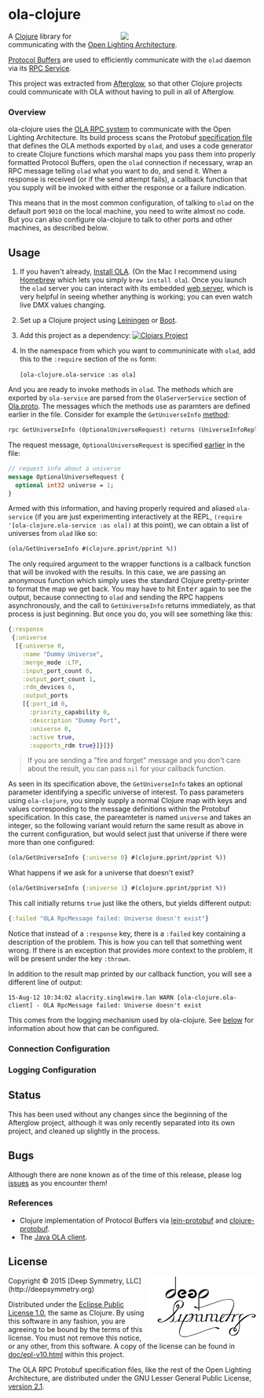 # ola-clojure

<image align="right" width="275"
src="doc/assets/ola-clojure-padded-left.png"> A
[Clojure](http://clojure.org) library for communicating with the
[Open Lighting Architecture](https://www.openlighting.org/ola/).

[Protocol Buffers](https://developers.google.com/protocol-buffers/docs/overview)
are used to efficiently communicate with the `olad` daemon via its
[RPC Service](https://docs.openlighting.org/doc/latest/rpc_system.html).

This project was extracted from
[Afterglow](https://github.com/brunchboy/afterglow#afterglow), so that
other Clojure projects could communicate with OLA without having to
pull in all of Afterglow.

### Overview

ola-clojure uses the
[OLA RPC system](http://docs.openlighting.org/ola/doc/latest/rpc_system.html#sec_RPCHeader)
to communicate with the Open Lighting Architecture. Its build process
scans the Protobuf
[specification file](https://github.com/brunchboy/ola-clojure/blob/master/resources/proto/Ola.proto)
that defines the OLA methods exported by `olad`, and uses a code
generator to create Clojure functions which marshal maps you pass them
into properly formatted Protocol Buffers, open the `olad` connection
if necessary, wrap an RPC message telling `olad` what you want to do,
and send it. When a response is received (or if the send attempt
fails), a callback function that you supply will be invoked with
either the response or a failure indication.

This means that in the most common configuration, of talking to `olad`
on the default port `9010` on the local machine, you need to write
almost no code. But you can also configure ola-clojure to talk to
other ports and other machines, as described below.

## Usage

1. If you haven't already,
   [Install OLA](https://www.openlighting.org/ola/getting-started/downloads/).
   (On the Mac I recommend using [Homebrew](http://brew.sh) which lets
   you simply `brew install ola`). Once you launch the `olad` server
   you can interact with its embedded
   [web server](http://localhost:9090/ola.html), which is very helpful
   in seeing whether anything is working; you can even watch live DMX
   values changing.

2. Set up a Clojure project using [Leiningen](http://leiningen.org) or [Boot](https://github.com/boot-clj/boot#boot--).

3. Add this project as a dependency:
   [![Clojars Project](https://clojars.org/ola-clojure/latest-version.svg)](https://clojars.org/ola-clojure)

4. In the namespace from which you want to communinicate with `olad`,
   add this to the `:require` section of the `ns` form:

   `[ola-clojure.ola-service :as ola]`

And you are ready to invoke methods in `olad`. The methods which are
exported by `ola-service` are parsed from the `OlaServerService`
section of
[Ola.proto](https://github.com/brunchboy/ola-clojure/blob/master/resources/proto/Ola.proto#L374-L402).
The messages which the methods use as paramters are defined earlier in
the file. Consider for example the `GetUniverseInfo`
[method](https://github.com/brunchboy/ola-clojure/blob/master/resources/proto/Ola.proto#L385):

```protobuf
rpc GetUniverseInfo (OptionalUniverseRequest) returns (UniverseInfoReply);
```

The request message, `OptionalUniverseRequest` is specified
[earlier](https://github.com/brunchboy/ola-clojure/blob/master/resources/proto/Ola.proto#L257-L260)
in the file:

```protobuf
// request info about a universe
message OptionalUniverseRequest {
  optional int32 universe = 1;
}
```

Armed with this information, and having properly required and aliased
`ola-service` (if you are just experimenting interactively at the
REPL, `(require '[ola-clojure.ola-service :as ola])` at this point),
we can obtain a list of universes from `olad` like so:

```clojure
(ola/GetUniverseInfo #(clojure.pprint/pprint %))
```

The only required argument to the wrapper functions is a callback
function that will be invoked with the results. In this case, we are
passing an anonymous function which simply uses the standard Clojure
pretty-printer to format the map we get back. You may have to hit
<kbd>Enter</kbd> again to see the output, because connecting to `olad`
and sending the RPC happens asynchronously, and the call to
`GetUniverseInfo` returns immediately, as that process is just
beginning. But once you do, you will see something like this:

```clojure
{:response
 {:universe
  [{:universe 0,
    :name "Dummy Universe",
    :merge_mode :LTP,
    :input_port_count 0,
    :output_port_count 1,
    :rdm_devices 6,
    :output_ports
    [{:port_id 0,
      :priority_capability 0,
      :description "Dummy Port",
      :universe 0,
      :active true,
      :supports_rdm true}]}]}}
```

> If you are sending a "fire and forget" message and you don't care
> about the result, you can pass `nil` for your callback function.

As seen in its specification above, the `GetUniverseInfo` takes an
optional parameter identifying a specific universe of interest. To
pass parameters using `ola-clojure`, you simply supply a normal
Clojure map with keys and values corresponding to the message
definitions within the Protobuf specification. In this case, the
pareamteter is named `universe` and takes an integer, so the following
variant would return the same result as above in the current
configuration, but would select just that universe if there were more
than one configured:

```clojure
(ola/GetUniverseInfo {:universe 0} #(clojure.pprint/pprint %))
```

What happens if we ask for a universe that doesn't exist?

```clojure
(ola/GetUniverseInfo {:universe 1} #(clojure.pprint/pprint %))
```
This call initially returns `true` just like the others, but yields different output:

```clojure
{:failed "OLA RpcMessage failed: Universe doesn't exist"}
```

Notice that instead of a `:response` key, there is a `:failed` key
containing a description of the problem. This is how you can tell that
something went wrong. If there is an exception that provides more
context to the problem, it will be present under the key `:thrown`.

In addition to the result map printed by our callback function, you
will see a different line of output:

```
15-Aug-12 10:34:02 alacrity.singlewire.lan WARN [ola-clojure.ola-client] - OLA RpcMessage failed: Universe doesn't exist
```

This comes from the logging mechanism used by ola-clojure. See
[below](#logging-configuration) for information about how that can be
configured.

### Connection Configuration

### Logging Configuration

## Status

This has been used without any changes since the beginning of the
Afterglow project, although it was only recently separated into its
own project, and cleaned up slightly in the process.

## Bugs

Although there are none known as of the time of this release, please
log [issues](https://github.com/brunchboy/ola-clojure/issues) as you
encounter them!

### References

* Clojure implementation of Protocol Buffers via
  [lein-protobuf](https://github.com/flatland/lein-protobuf) and
  [clojure-protobuf](https://github.com/flatland/clojure-protobuf).
* The
  [Java OLA client](https://github.com/OpenLightingProject/ola/tree/master/java).

## License

<img align="right" alt="Deep Symmetry" src="doc/assets/DS-logo-bw-200-padded-left.png">
Copyright © 2015 [Deep Symmetry, LLC](http://deepsymmetry.org)

Distributed under the
[Eclipse Public License 1.0](http://opensource.org/licenses/eclipse-1.0.php),
the same as Clojure. By using this software in any fashion, you are
agreeing to be bound by the terms of this license. You must not remove
this notice, or any other, from this software. A copy of the license
can be found in
[doc/epl-v10.html](https://cdn.rawgit.com/brunchboy/ola-clojure/master/doc/epl-v10.html)
within this project.

The OLA RPC Protobuf specification files, like the rest of the Open
Lighting Architecture, are distributed under the GNU Lesser General
Public License,
[version 2.1](http://www.gnu.org/licenses/old-licenses/lgpl-2.1.en.html).
